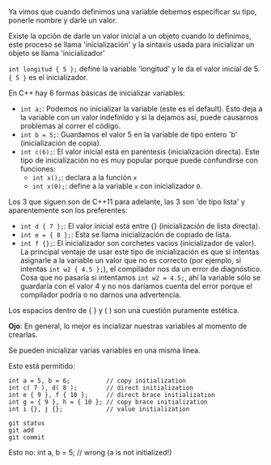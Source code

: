 Ya vimos que cuando definimos una variable debemos especificar su tipo, ponerle nombre y darle un valor. 

Existe la opción de darle un valor inicial a un objeto cuando lo definimos, este proceso se llama 'inicialización' y la  sintaxis usada para inicializar un objeto se llama 'inicializador'

`int longitud { 5 };` define la variable 'longitud' y le da el valor inicial de 5. `{ 5 }` es el inicializador.


En C++ hay 6 formas básicas de inicializar variables:
* `int a;`: Podemos no inicializar la variable (este es el default). Esto deja a la variable con un valor indefinido y si la dejamos así, puede causarnos problemas al correr el código.
* `int b = 5;`: Guardamos el valor 5 en la variable de tipo entero 'b' (inicialización de copia).
* `int c(6);`: El valor inicial está en paréntesis (inicialización directa). Este tipo de inicialización no es muy popular porque puede confundirse con funciones:
    * `int x();`: declara a la función `x`
    * `int x(0);`: define a la variable `x` con inicializador `0`.

Los 3 que siguen son de C++11 para adelante, las 3 son 'de tipo lista' y aparentemente son los preferentes:
* `int d { 7 };`: El valor inicial está entre {} (inicialización de lista directa).
* `int e = { 8 };`: Esta se llama inicialización de copiado de lista.
* `int f {};`: El inicializador son corchetes vacíos (inicializador de valor).
La principal ventaje de usar este tipo de inicialización es que si intentas asignarle a la variable un valor que no es correcto (por ejemplo, si intentas `int w2 { 4.5 };`), el compilador nos da un error de diagnóstico. Cosa que no pasaría si intentamos `int w2 = 4.5;`, ahí la variable sólo se guardaría con el valor 4 y no nos daríamos cuenta del error porque el compilador podría o no darnos una advertencia.

Los espacios dentro de { } y ( ) son una cuestión puramente estética.

**Ojo**: En general, lo mejor es incializar nuestras variables al momento de crearlas.


Se pueden inicializar varias variables en una misma línea.

Esto está permitido:
```
int a = 5, b = 6;          // copy initialization
int c( 7 ), d( 8 );        // direct initialization
int e { 9 }, f { 10 };     // direct brace initialization
int g = { 9 }, h = { 10 }; // copy brace initialization
int i {}, j {};            // value initialization
```

```
git status
git add
git commit
```

Esto no:
int a, b = 5; // wrong (a is not initialized!)
